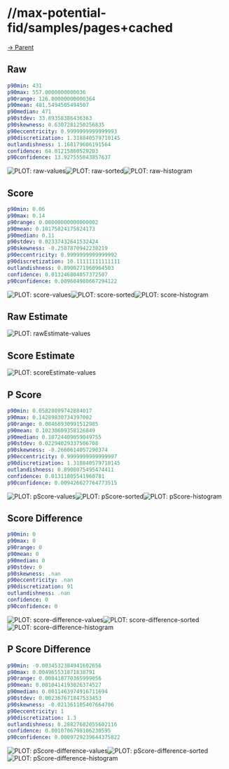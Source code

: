 
# //max-potential-fid/samples/pages+cached

[→ Parent](../..)


## Raw


```yaml
p90min: 431
p90max: 557.0000000000036
p90range: 126.00000000000364
p90mean: 481.5494505494507
p90median: 471
p90stdev: 33.89358386436363
p90skewness: 0.6307281250256835
p90eccentricity: 0.9999999999999993
p90discretization: 1.318840579710145
outlandishness: 1.168179606191564
confidence: 64.01215860529203
p90confidence: 13.927555043857637

```

![PLOT: raw-values](./raw/values.svg)![PLOT: raw-sorted](./raw/sorted.svg)![PLOT: raw-histogram](./raw/histogram.svg)
## Score


```yaml
p90min: 0.06
p90max: 0.14
p90range: 0.08000000000000002
p90mean: 0.10175824175824173
p90median: 0.11
p90stdev: 0.02337432641532424
p90skewness: -0.2587870942238219
p90eccentricity: 0.9999999999999992
p90discretization: 10.11111111111111
outlandishness: 0.8900271960964503
confidence: 0.013246804857372507
p90confidence: 0.009604980667294122

```

![PLOT: score-values](./score/values.svg)![PLOT: score-sorted](./score/sorted.svg)![PLOT: score-histogram](./score/histogram.svg)
## Raw Estimate

![PLOT: rawEstimate-values](./rawEstimate/values.svg)
## Score Estimate

![PLOT: scoreEstimate-values](./scoreEstimate/values.svg)
## P Score


```yaml
p90min: 0.05820899742884017
p90max: 0.14289830734397002
p90range: 0.08468930991512985
p90mean: 0.10230609358126849
p90median: 0.10724409059049755
p90stdev: 0.02294029337506708
p90skewness: -0.2660614057290374
p90eccentricity: 0.9999999999999997
p90discretization: 1.318840579710145
outlandishness: 0.8908075495474411
confidence: 0.01311805541960781
p90confidence: 0.009426627764773515

```

![PLOT: pScore-values](./pScore/values.svg)![PLOT: pScore-sorted](./pScore/sorted.svg)![PLOT: pScore-histogram](./pScore/histogram.svg)
## Score Difference


```yaml
p90min: 0
p90max: 0
p90range: 0
p90mean: 0
p90median: 0
p90stdev: 0
p90skewness: .nan
p90eccentricity: .nan
p90discretization: 91
outlandishness: .nan
confidence: 0
p90confidence: 0

```

![PLOT: score-difference-values](./score-difference/values.svg)![PLOT: score-difference-sorted](./score-difference/sorted.svg)![PLOT: score-difference-histogram](./score-difference/histogram.svg)
## P Score Difference


```yaml
p90min: -0.0034532384941602656
p90max: 0.004965531871838791
p90range: 0.008418770365999056
p90mean: 0.0010414193026374527
p90median: 0.0011463974916711694
p90stdev: 0.002367671847533453
p90skewness: -0.021361105407664706
p90eccentricity: 1
p90discretization: 1.3
outlandishness: 0.28827682055602116
confidence: 0.0010706798106230595
p90confidence: 0.0009729239644375822

```

![PLOT: pScore-difference-values](./pScore-difference/values.svg)![PLOT: pScore-difference-sorted](./pScore-difference/sorted.svg)![PLOT: pScore-difference-histogram](./pScore-difference/histogram.svg)